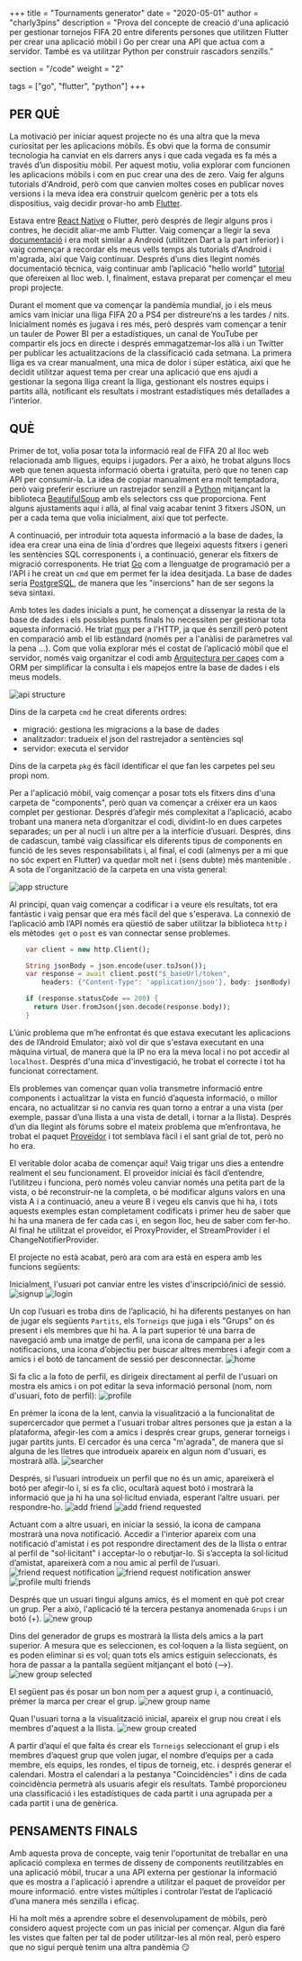 +++
title = "Tournaments generator"
date = "2020-05-01"
author = "charly3pins"
description = "Prova del concepte de creació d'una aplicació per gestionar tornejos FIFA 20 entre diferents persones que utilitzen Flutter per crear una aplicació mòbil i Go per crear una API que actua com a servidor. També es va utilitzar Python per construir rascadors senzills."

section = "/code"
weight = "2"

tags = ["go", "flutter", "python"]
+++
## PER QUÈ

La motivació per iniciar aquest projecte no és una altra que la meva curiositat per les aplicacions mòbils. És obvi que la forma de consumir tecnologia ha canviat en els darrers anys i que cada vegada es fa més a través d’un dispositiu mòbil. Per aquest motiu, volia explorar com funcionen les aplicacions mòbils i com en puc crear una des de zero.
Vaig fer alguns tutorials d'Android, però com que canvien moltes coses en publicar noves versions i la meva idea era construir quelcom genèric per a tots els dispositius, vaig decidir provar-ho amb [Flutter](https://flutter.dev/).

Estava entre [React Native](https://reactnative.dev/) o Flutter, però després de llegir alguns pros i contres, he decidit aliar-me amb Flutter. Vaig començar a llegir la seva [documentació](https://flutter.dev/docs) i era molt similar a Android (utilitzen Dart a la part inferior) i vaig començar a recordar els meus vells temps als tutorials d'Android i m'agrada, així que Vaig continuar. Després d’uns dies llegint només documentació tècnica, vaig continuar amb l’aplicació "hello world" [tutorial](https://flutter.dev/docs/get-started/codelab) que ofereixen al lloc web. I, finalment, estava preparat per començar el meu propi projecte.

Durant el moment que va començar la pandèmia mundial, jo i els meus amics vam iniciar una lliga FIFA 20 a PS4 per distreure’ns a les tardes / nits. Inicialment només es jugava i res més, però després vam començar a tenir un tauler de Power BI per a estadístiques, un canal de YouTube per compartir els jocs en directe i després emmagatzemar-los allà i un Twitter per publicar les actualitzacions de la classificació cada setmana. La primera lliga es va crear manualment, una mica de dolor i súper estàtica, així que he decidit utilitzar aquest tema per crear una aplicació que ens ajudi a gestionar la segona lliga creant la lliga, gestionant els nostres equips i partits allà, notificant els resultats i mostrant estadístiques més detallades a l'interior.

## QUÈ

Primer de tot, volia posar tota la informació real de FIFA 20 al lloc web relacionada amb lligues, equips i jugadors. Per a això, he trobat alguns llocs web que tenen aquesta informació oberta i gratuïta, però que no tenen cap API per consumir-la. La idea de copiar manualment era molt temptadora, però vaig preferir escriure un rastrejador senzill a [Python](https://www.python.org/) mitjançant la biblioteca [BeautifulSoup](https://www.crummy.com/software/BeautifulSoup/bs4/doc/#css-selectors) amb els selectors css que proporciona. Fent alguns ajustaments aquí i allà, al final vaig acabar tenint 3 fitxers JSON, un per a cada tema que volia inicialment, així que tot perfecte.

A continuació, per introduir tota aquesta informació a la base de dades, la idea era crear una eina de línia d'ordres que llegeixi aquests fitxers i generi les sentències SQL corresponents i, a continuació, generar els fitxers de migració corresponents.
He triat [Go](https://golang.org/) com a llenguatge de programació per a l'API i he creat un `cmd` que em permet fer la idea desitjada. La base de dades seria [PostgreSQL](https://www.postgresql.org/), de manera que les "insercions" han de ser segons la seva sintaxi.

Amb totes les dades inicials a punt, he començat a dissenyar la resta de la base de dades i els possibles punts finals ho necessiten per gestionar tota aquesta informació. He triat [mux](https://github.com/gorilla/mux) per a l'HTTP, ja que és senzill però potent en comparació amb el lib estàndard (només per a l'anàlisi de paràmetres val la pena ...). Com que volia explorar més el costat de l’aplicació mòbil que el servidor, només vaig organitzar el codi amb [Arquitectura per capes](https://www.oreilly.com/library/view/software-architecture-patterns/9781491971437/ch01.html) com a ORM per simplificar la consulta i els mapejos entre la base de dades i els meus models.

![api structure](/images/code/tournaments-generator/api-structure.jpeg)

Dins de la carpeta `cmd` he creat diferents ordres:
- migració: gestiona les migracions a la base de dades
- analitzador: tradueix el json del rastrejador a sentències sql
- servidor: executa el servidor

Dins de la carpeta `pkg` és fàcil identificar el que fan les carpetes pel seu propi nom.

Per a l'aplicació mòbil, vaig començar a posar tots els fitxers dins d'una carpeta de "components", però quan va començar a créixer era un kaos complet per gestionar. Després d’afegir més complexitat a l’aplicació, acabo trobant una manera neta d’organitzar el codi, dividint-lo en dues carpetes separades; un per al nucli i un altre per a la interfície d’usuari. Després, dins de cadascun, també vaig classificar els diferents tipus de components en funció de les seves responsabilitats i, al final, el codi (almenys per a mi que no sóc expert en Flutter) va quedar molt net i (sens dubte) més mantenible . A sota de l'organització de la carpeta en una vista general:

![app structure](/images/code/tournaments-generator/app-structure.jpeg)

Al principi, quan vaig començar a codificar i a veure els resultats, tot era fantàstic i vaig pensar que era més fàcil del que s'esperava. La connexió de l’aplicació amb l’API només era qüestió de saber utilitzar la biblioteca `http` i els mètodes` get` o `post` es van connectar sense problemes.

```dart
    var client = new http.Client();

    String jsonBody = json.encode(user.toJson());
    var response = await client.post("$_baseUrl/token",
        headers: {"Content-Type": 'application/json'}, body: jsonBody);

    if (response.statusCode == 200) {
      return User.fromJson(json.decode(response.body));
    }
```

L’únic problema que m’he enfrontat és que estava executant les aplicacions des de l’Android Emulator; això vol dir que s'estava executant en una màquina virtual, de manera que la IP no era la meva local i no pot accedir al `localhost`. Després d'una mica d'investigació, he trobat el correcte i tot ha funcionat correctament.

Els problemes van començar quan volia transmetre informació entre components i actualitzar la vista en funció d’aquesta informació, o millor encara, no actualitzar si no canvia res quan torno a entrar a una vista (per exemple, passar d’una llista a una vista de detall, i tornar a la llista). Després d’un dia llegint als fòrums sobre el mateix problema que m’enfrontava, he trobat el paquet [Proveïdor](https://pub.dev/packages/provider) i tot semblava fàcil i el sant grial de tot, però no ho era.

El veritable dolor acaba de començar aquí! Vaig trigar uns dies a entendre realment el seu funcionament. El proveïdor inicial és fàcil d’entendre, l’utilitzeu i funciona, però només voleu canviar només una petita part de la vista, o bé reconstruir-ne la completa, o bé modificar alguns valors en una vista A i a continuació, aneu a veure B i vegeu els canvis que hi ha, i tots aquests exemples estan completament codificats i primer heu de saber que hi ha una manera de fer cada cas i, en segon lloc, heu de saber com fer-ho. Al final he utilitzat el proveïdor, el ProxyProvider, el StreamProvider i el ChangeNotifierProvider.

El projecte no està acabat, però ara com ara està en espera amb les funcions següents:

Inicialment, l'usuari pot canviar entre les vistes d'inscripció/inici de sessió.
![signup](/images/code/tournaments-generator/signup.png)
![login](/images/code/tournaments-generator/login.png)

Un cop l’usuari es troba dins de l’aplicació, hi ha diferents pestanyes on han de jugar els següents `Partits`, els `Torneigs` que juga i els "Grups" on és present i els membres que hi ha. A la part superior té una barra de navegació amb una imatge de perfil, una icona de campana per a les notificacions, una icona d’objectiu per buscar altres membres i afegir com a amics i el botó de tancament de sessió per desconnectar.
![home](/images/code/tournaments-generator/home.png)

Si fa clic a la foto de perfil, es dirigeix directament al perfil de l'usuari on mostra els amics i on pot editar la seva informació personal (nom, nom d'usuari, foto de perfil):
![profile](/images/code/tournaments-generator/profile.png)

En prémer la icona de la lent, canvia la visualització a la funcionalitat de supercercador que permet a l'usuari trobar altres persones que ja estan a la plataforma, afegir-les com a amics i després crear grups, generar torneigs i jugar partits junts. El cercador és una cerca "m'agrada", de manera que si alguna de les lletres que introdueix apareix en algun nom d'usuari, es mostrarà allà.
![searcher](/images/code/tournaments-generator/searcher.png)

Després, si l’usuari introdueix un perfil que no és un amic, apareixerà el botó per afegir-lo i, si es fa clic, ocultarà aquest botó i mostrarà la informació que ja hi ha una sol·licitud enviada, esperant l’altre usuari. per respondre-ho.
![add friend](/images/code/tournaments-generator/add-friend.png)
![add friend requested](/images/code/tournaments-generator/add-friend-requested.png)

Actuant com a altre usuari, en iniciar la sessió, la icona de campana mostrarà una nova notificació. Accedir a l'interior apareix com una notificació d'amistat i es pot respondre directament des de la llista o entrar al perfil de "sol·licitant" i acceptar-lo o rebutjar-lo. Si s’accepta la sol·licitud d’amistat, apareixerà com a nou amic al perfil de l’usuari.
![friend request notification](/images/code/tournaments-generator/friend-request-notification.png)
![friend request notification answer](/images/code/tournaments-generator/friend-request-notification-answer.png)
![profile multi friends](/images/code/tournaments-generator/profile-multifriends.png)

Després que un usuari tingui alguns amics, és el moment en què pot crear un grup. Per a això, l'aplicació té la tercera pestanya anomenada `Grups` i un botó (+).
![new group](/images/code/tournaments-generator/new-group.png)

Dins del generador de grups es mostrarà la llista dels amics a la part superior. A mesura que es seleccionen, es col·loquen a la llista següent, on es poden eliminar si es vol; quan tots els amics estiguin seleccionats, és hora de passar a la pantalla següent mitjançant el botó (-->).
![new group selected](/images/code/tournaments-generator/new-group-selected.png)

El següent pas és posar un bon nom per a aquest grup i, a continuació, prémer la marca per crear el grup.
![new group name](/images/code/tournaments-generator/new-group-name.png)

Quan l'usuari torna a la visualització inicial, apareix el grup nou creat i els membres d'aquest a la llista.
![new group created](/images/code/tournaments-generator/new-group-created.png)

A partir d’aquí el que falta és crear els `Torneigs` seleccionant el grup i els membres d’aquest grup que volen jugar, el nombre d’equips per a cada membre, els equips, les rondes, el tipus de torneig, etc. i després generar el calendari. Mostra el calendari a la pestanya "Coincidències" i dins de cada coincidència permetrà als usuaris afegir els resultats. També proporcioneu una classificació i les estadístiques de cada partit i una agrupada per a cada partit i una de genèrica.

## PENSAMENTS FINALS

Amb aquesta prova de concepte, vaig tenir l'oportunitat de treballar en una aplicació complexa en termes de disseny de components reutilitzables en una aplicació mòbil, trucar a una API externa per gestionar la informació que es mostra a l'aplicació i aprendre a utilitzar el paquet de proveïdor per moure informació. entre vistes múltiples i controlar l’estat de l’aplicació d’una manera més senzilla i eficaç.

Hi ha molt més a aprendre sobre el desenvolupament de mòbils, però considero aquest projecte com un pas inicial per començar. Algun dia faré les vistes que falten per tal de poder utilitzar-les al món real, però espero que no sigui perquè tenim una altra pandèmia 😏